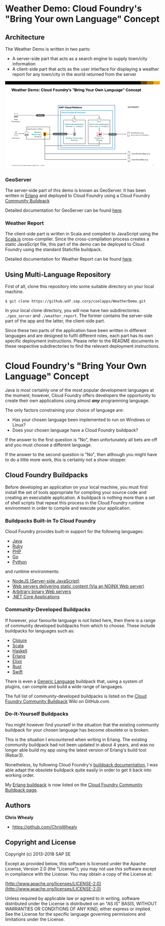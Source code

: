 # Weather Demo: Cloud Foundry's "Bring Your own Language" Concept

## Architecture

The Weather Demo is written in two parts:

* A server-side part that acts as a search engine to supply town/city information
* A client-side part that acts as the user interface for displaying a weather report for any town/city in the world returned from the server

![Solution Diagram](./docs/Weather%20Demo%20Solution%20Diagram.png "Weather Demo Solution Diagram")

### GeoServer

The server-side part of this demo is known as GeoServer.  It has been written in [Erlang](http://www.erlang.org) and deployed to Cloud Foundry using a Cloud Foundry [Community Buildpack](https://github.com/ChrisWhealy/cf-buildpack-erlang)

Detailed documentation for GeoServer can be found [here](./geo_server/README.md).

### Weather Report

The client-side part is written in Scala and compiled to JavaScript using the [Scala.js](https://www.scala-js.org) cross-compiler.  Since the cross-compilation process creates a static JavaScript file, this part of the demo can be deployed to Cloud Foundry using the standard Staticfile buildpack.

Detailed documentation for Weather Report can be found [here](./weather_report/README.md).

## Using Multi-Language Repository

First of all, clone this repository into some suitable directory on your local machine.

    $ git clone https://github.wdf.sap.corp/coolapps/WeatherDemo.git

In your local clone directory, you will now have two subdirectories: `./geo_server` and `./weather_report`.  The former contains the server-side part of the app and the latter, the client-side part.

Since these two parts of the application have been written in different languages and are designed to fulfil different roles, each part has its own specific deployment instructions.  Please refer to the README documents in these respective subdirectories to find the relevant deployment instructions.

# Cloud Foundry's "Bring Your Own Language" Concept

Java is most certainly one of the most popular development languages at the moment; however, Cloud Foundry offers developers the opportunity to create their own applications using almost ***any*** programming language.

The only factors constraining your choice of language are:

* Has your chosen language been implemented to run on Windows or Linux?
* Does your chosen language have a Cloud Foundry buildpack?

If the answer to the first question is "No", then unfortunately all bets are off and you must choose a different language.

If the answer to the second question is "No", then although you might have to do a little more work, this is certainly not a show-stopper.

## Cloud Foundry Buildpacks

Before developing an application on your local machine, you must first install the set of tools appropriate for compiling your source code and creating an executable application.  A buildpack is nothing more than a set of shell scripts that repeat this process in the Cloud Foundry runtime environment in order to compile and execute your application.


### Buildpacks Built-in To Cloud Foundry

Cloud Foundry provides built-in support for the following languages:

* [Java](https://github.com/cloudfoundry/java-buildpack)
* [Ruby](https://github.com/cloudfoundry/ruby-buildpack)
* [PHP](https://github.com/cloudfoundry/php-buildpack)
* [Go](https://github.com/cloudfoundry/go-buildpack)
* [Python](https://github.com/cloudfoundry/python-buildpack)

and runtime environments:

* [NodeJS (Server-side JavaScript)](https://github.com/cloudfoundry/nodejs-buildpack)
* [Web servers delivering static content (Via an NGINX Web server)](https://github.com/cloudfoundry/staticfile-buildpack)
* [Arbitrary binary Web servers](https://github.com/cloudfoundry/binary-buildpack)
* [.NET Core Applications](https://github.com/cloudfoundry/dotnet-core-buildpack)

### Community-Developed Buildpacks

If however, your favourite language is not listed here, then there is a range of community developed buildpacks from which to choose.  These include buildpacks for languages such as:

* [Clojure](https://github.com/mstine/heroku-buildpack-clojure)
* [Scala](https://github.com/heroku/heroku-buildpack-scala)
* [Haskell](https://github.com/BrianMMcClain/heroku-buildpack-haskell)
* [Erlang](https://github.com/ChrisWhealy/cf-buildpack-erlang)
* [Elixir](https://github.com/HashNuke/heroku-buildpack-elixir)
* [Rust](https://github.com/emk/heroku-buildpack-rust)
* [Swift](https://github.com/cloudfoundry-community/swift-buildpack)

There is even a [Generic Language](https://github.com/oetiker/sourcey-buildpack) buildpack that, using a system of plugins, can compile and build a wide range of languages.

The full list of community-developed buildpacks is listed on the [Cloud Foundry Community Buildpack](https://github.com/cloudfoundry-community/cf-docs-contrib/wiki/Buildpacks) Wiki on GitHub.com.

### Do-It-Yourself Buildpacks

You might however find yourself in the situation that the existing community buildpack for your chosen language has become obsolete or is broken.

This is the situation I encountered when writing in Erlang.  The existing community buildpack had not been updated in about 4 years, and was no longer able build my app using the latest version of Erlang's build tool (Rebar3).

Nonetheless, by following Cloud Foundry's [buildpack documentation](https://docs.cloudfoundry.org/buildpacks/understand-buildpacks.html), I was able adapt the obsolete buildpack quite easily in order to get it back into working order.

My [Erlang buildpack](https://github.com/ChrisWhealy/cf-buildpack-erlang) is now listed on the [Cloud Foundry Community Buildpack page](https://github.com/cloudfoundry-community/cf-docs-contrib/wiki/Buildpacks).




Authors
-------

**Chris Whealy**

+ https://github.com/ChrisWhealy


Copyright and License
---------------------

Copyright (c) 2013-2018 SAP SE

Except as provided below, this software is licensed under the Apache License, Version 2.0 (the "License"); you may not use this software except in compliance with the License. You may obtain a copy of the License at:

[http://www.apache.org/licenses/LICENSE-2.0](http://www.apache.org/licenses/LICENSE-2.0)

Unless required by applicable law or agreed to in writing, software distributed under the License is distributed on an "AS IS" BASIS, WITHOUT WARRANTIES OR CONDITIONS OF ANY KIND, either express or implied. See the License for the specific language governing permissions and limitations under the License.
